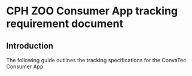 
# CPH ZOO Consumer App tracking requirement document

## Introduction
The following guide outlines the tracking specifications for the ConvaTec Consumer App
